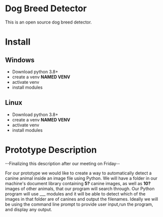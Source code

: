 # Dog Breed Detector
This is an open source dog breed detector.

# Install

## Windows
- Download python 3.8+
- create a venv **NAMED VENV**
- activate venv 
- install modules

## Linux
- Download python 3.8+
- create a venv **NAMED VENV**
- activate venv 
- install modules

# Prototype Description
--Finalizing this description after our meeting on Friday--

For our prototype we would like to create a way to automatically detect a canine animal inside an image file using Python. We will have a folder in our machine's document library containing **5?** canine images, as well as **10?** images of other animals, that our program will search through. Our Python program will use ___ modules and it will be able to detect which of the images in that folder are of canines and output the filenames. Ideally we will be using the command line prompt to provide user input,run the program, and display any output. 
